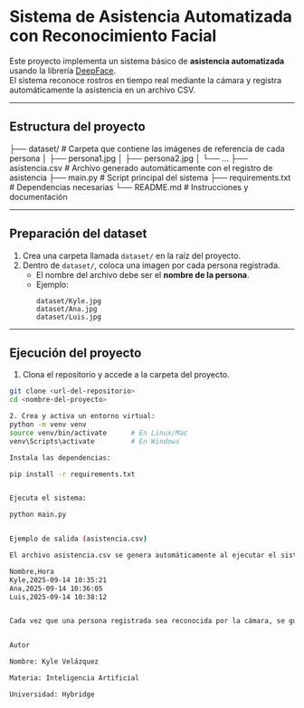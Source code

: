 # Sistema de Asistencia Automatizada con Reconocimiento Facial

Este proyecto implementa un sistema básico de **asistencia automatizada** usando la librería [DeepFace](https://github.com/serengil/deepface).  
El sistema reconoce rostros en tiempo real mediante la cámara y registra automáticamente la asistencia en un archivo CSV.

---

## Estructura del proyecto
├── dataset/ # Carpeta que contiene las imágenes de referencia de cada persona
│ ├── persona1.jpg
│ ├── persona2.jpg
│ └── ...
├── asistencia.csv # Archivo generado automáticamente con el registro de asistencia
├── main.py # Script principal del sistema
├── requirements.txt # Dependencias necesarias
└── README.md # Instrucciones y documentación


---

##  Preparación del dataset

1. Crea una carpeta llamada `dataset/` en la raíz del proyecto.  
2. Dentro de `dataset/`, coloca una imagen por cada persona registrada.  
   - El nombre del archivo debe ser el **nombre de la persona**.  
   - Ejemplo:  
     ```
     dataset/Kyle.jpg
     dataset/Ana.jpg
     dataset/Luis.jpg
     ```

---

## Ejecución del proyecto

1. Clona el repositorio y accede a la carpeta del proyecto.  

```bash
git clone <url-del-repositorio>
cd <nombre-del-proyecto>

2. Crea y activa un entorno virtual:
python -m venv venv
source venv/bin/activate      # En Linux/Mac
venv\Scripts\activate         # En Windows

Instala las dependencias:

pip install -r requirements.txt


Ejecuta el sistema:

python main.py


Ejemplo de salida (asistencia.csv)

El archivo asistencia.csv se genera automáticamente al ejecutar el sistema y tendrá un formato como el siguiente:

Nombre,Hora
Kyle,2025-09-14 10:35:21
Ana,2025-09-14 10:36:05
Luis,2025-09-14 10:38:12


Cada vez que una persona registrada sea reconocida por la cámara, se guardará su nombre y la hora exacta.


Autor

Nombre: Kyle Velázquez

Materia: Inteligencia Artificial

Universidad: Hybridge

